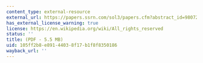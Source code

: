 ```yaml
---
content_type: external-resource
external_url: https://papers.ssrn.com/sol3/papers.cfm?abstract_id=980722
has_external_license_warning: true
license: https://en.wikipedia.org/wiki/All_rights_reserved
status: ''
title: (PDF - 5.5 MB)
uid: 105ff2b8-e891-4403-8f17-b1f8f8350186
wayback_url: ''
---
```

